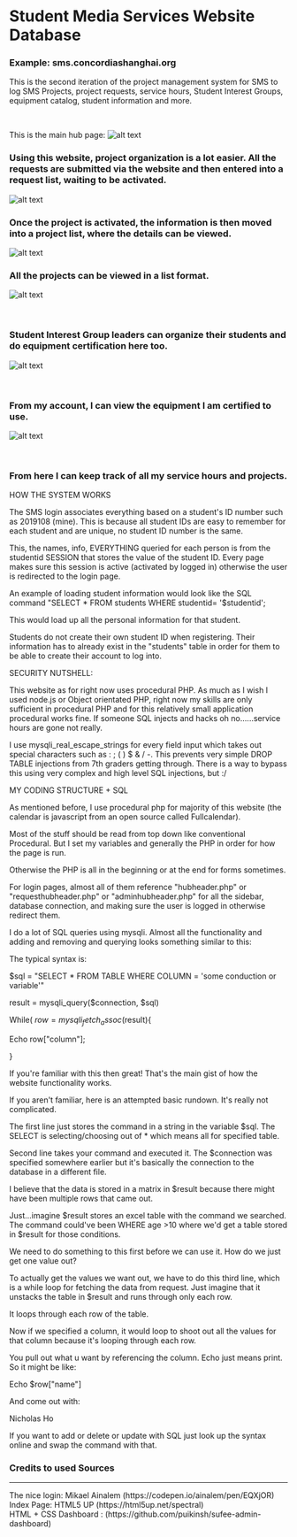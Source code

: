 # Student Media Services Website Database

<h3>Example: sms.concordiashanghai.org</h3>

This is the second iteration of the project management system for SMS to log SMS Projects, project requests, service hours, Student Interest Groups, equipment catalog, student information and more. 

<br>

This is the main hub page: 
![alt text](https://github.com/NickDST/smsdb2/blob/master/website_all_files/readme_images/image_1.png)
<br>

<h3>Using this website, project organization is a lot easier. All the requests are submitted via the website and then entered into a request list, waiting to be activated. </h3>

![alt text](https://github.com/NickDST/smsdb2/blob/master/website_all_files/readme_images/image_request_info.png) 


<h3>Once the project is activated, the information is then moved into a project list, where the details can be viewed. </h3>


![alt text](https://github.com/NickDST/smsdb2/blob/master/website_all_files/readme_images/image_project_info.png) 
<br>

<h3>All the projects can be viewed in a list format. </h3>

![alt text](https://github.com/NickDST/smsdb2/blob/master/website_all_files/readme_images/image_project_details.png) 

<br>
<h3>Student Interest Group leaders can organize their students and do equipment certification here too. </h3>

![alt text](https://github.com/NickDST/smsdb2/blob/master/website_all_files/readme_images/image_sig_details.png) 

<br>

<h3>From my account, I can view the equipment I am certified to use.</h3>

![alt text](https://github.com/NickDST/smsdb2/blob/master/website_all_files/readme_images/image_certified_to_use.png)  

<br>
<h3>From here I can keep track of all my service hours and projects. </h3>


HOW THE SYSTEM WORKS

The SMS login associates everything based on a student's ID number such as 2019108 (mine). This is because all student IDs are easy to remember for each student and are unique, no student ID number is the same.

This, the names, info, EVERYTHING queried for each person is from the studentid SESSION that stores the value of the student ID. Every page makes sure this session is active (activated by logged in) otherwise the user is redirected to the login page.

An example of loading student information would look like the SQL command "SELECT * FROM students WHERE studentid= '$studentid';

This would load up all the personal information for that student.

Students do not create their own student ID when registering. Their information has to already exist in the "students" table in order for them to be able to create their account to log into.

SECURITY NUTSHELL:

This website as for right now uses procedural PHP. As much as I wish I used node.js or Object orientated PHP, right now my skills are only sufficient in procedural PHP and for this relatively small application procedural works fine. If someone SQL injects and hacks oh no......service hours are gone not really.

I use mysqli_real_escape_strings for every field input which takes out special characters such as : ; ( ) $ & / -. This prevents very simple DROP TABLE injections from 7th graders getting through. There is a way to bypass this using very complex and high level SQL injections, but :/

MY CODING STRUCTURE + SQL

As mentioned before, I use procedural php for majority of this website (the calendar is javascript from an open source called Fullcalendar).

Most of the stuff should be read from top down like conventional Procedural. But I set my variables and generally the PHP in order for how the page is run.

Otherwise the PHP is all in the beginning or at the end for forms sometimes.

For login pages, almost all of them reference "hubheader.php" or "requesthubheader.php" or "adminhubheader.php" for all the sidebar, database connection, and making sure the user is logged in otherwise redirect them.

I do a lot of SQL queries using mysqli. Almost all the functionality and adding and removing and querying looks something similar to this:

The typical syntax is:

$sql = "SELECT * FROM TABLE WHERE COLUMN = 'some conduction or variable'"

result = mysqli_query($connection, $sql)

While( $row = mysqli_fetch_assoc($result){

Echo row["column"];

}

If you're familiar with this then great! That's the main gist of how the website functionality works.

If you aren't familiar, here is an attempted basic rundown. It's really not complicated.

The first line just stores the command in a string in the variable $sql. The SELECT is selecting/choosing out of * which means all for specified table.

Second line takes your command and executed it. The $connection was specified somewhere earlier but it's basically the connection to the database in a different file.

I believe that the data is stored in a matrix in $result because there might have been multiple rows that came out.

Just...imagine $result stores an excel table with the command we searched. The command could've been WHERE age >10 where we'd get a table stored in $result for those conditions.

We need to do something to this first before we can use it. How do we just get one value out?

To actually get the values we want out, we have to do this third line, which is a while loop for fetching the data from request.
Just imagine that it unstacks the table in $result and runs through only each row.

It loops through each row of the table.

Now if we specified a column, it would loop to shoot out all the values for that column because it's looping through each row.

You pull out what u want by referencing the column. Echo just means print.
So it might be like:

Echo $row["name"]

And come out with:

Nicholas Ho

If you want to add or delete or update with SQL just look up the syntax online and swap the command with that.




<h3>Credits to used Sources</h3>
<hr>
The nice login: Mikael Ainalem (https://codepen.io/ainalem/pen/EQXjOR)
<br>
Index Page: HTML5 UP (https://html5up.net/spectral)
<br>
HTML + CSS Dashboard : (https://github.com/puikinsh/sufee-admin-dashboard)




